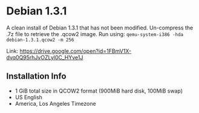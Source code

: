 # Debian 1.3.1
A clean install of Debian 1.3.1 that has not been modified. Un-compress the .7z file to retrieve the .qcow2 image. Run using: `qemu-system-i386 -hda debian-1.3.1.qcow2 -m 256`

Link: https://drive.google.com/open?id=1FBmV1X-dvq0Q95rhJvOZLyl0C_HYve1J

## Installation Info
- 1 GiB total size in QCOW2 format (900MiB hard disk, 100MiB swap)
- US English
- America, Los Angeles Timezone
